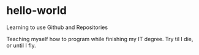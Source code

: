 # hello-world
Learning to use Github and Repositories


Teaching myself how to program while finishing my IT degree.
Try til I die, or until I fly. 
